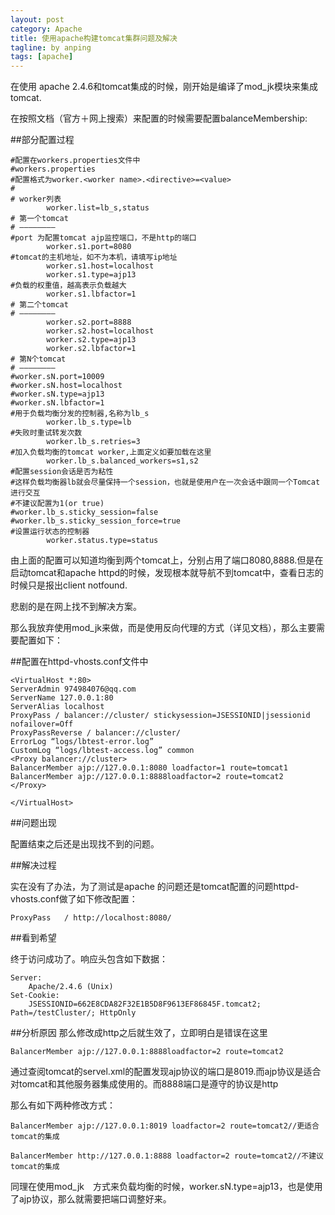 ```yaml
---
layout: post
category: Apache
title: 使用apache构建tomcat集群问题及解决
tagline: by anping
tags: [apache]
---
```



在使用 apache 2.4.6和tomcat集成的时候，刚开始是编译了mod_jk模块来集成tomcat.

在按照文档（官方＋网上搜索）来配置的时候需要配置balanceMembership:

##部分配置过程

	#配置在workers.properties文件中
	#workers.properties
	#配置格式为worker.<worker name>.<directive>=<value>
	#
	# worker列表
			worker.list=lb_s,status
	# 第一个tomcat
	# ————————
	#port 为配置tomcat ajp监控端口，不是http的端口
			worker.s1.port=8080
	#tomcat的主机地址，如不为本机，请填写ip地址
			worker.s1.host=localhost
			worker.s1.type=ajp13
	#负载的权重值，越高表示负载越大
			worker.s1.lbfactor=1
	# 第二个tomcat
	# ————————
			worker.s2.port=8888
			worker.s2.host=localhost
			worker.s2.type=ajp13
			worker.s2.lbfactor=1
	# 第N个tomcat
	# ————————
	#worker.sN.port=10009
	#worker.sN.host=localhost
	#worker.sN.type=ajp13
	#worker.sN.lbfactor=1
	#用于负载均衡分发的控制器,名称为lb_s
			worker.lb_s.type=lb
	#失败时重试转发次数
			worker.lb_s.retries=3
	#加入负载均衡的tomcat worker,上面定义如要加载在这里
			worker.lb_s.balanced_workers=s1,s2
	#配置session会话是否为粘性
	#这样负载均衡器lb就会尽量保持一个session，也就是使用户在一次会话中跟同一个Tomcat进行交互
	#不建议配置为1(or true)
	#worker.lb_s.sticky_session=false
	#worker.lb_s.sticky_session_force=true
	#设置运行状态的控制器
			worker.status.type=status



由上面的配置可以知道均衡到两个tomcat上，分别占用了端口8080,8888.但是在启动tomcat和apache httpd的时候，发现根本就导航不到tomcat中，查看日志的时候只是报出client notfound.

悲剧的是在网上找不到解决方案。

那么我放弃使用mod_jk来做，而是使用反向代理的方式（详见文档），那么主要需要配置如下：

##配置在httpd-vhosts.conf文件中


	<VirtualHost *:80>
	ServerAdmin 974984076@qq.com
	ServerName 127.0.0.1:80
	ServerAlias localhost
	ProxyPass / balancer://cluster/ stickysession=JSESSIONID|jsessionid nofailover=Off
	ProxyPassReverse / balancer://cluster/
	ErrorLog “logs/lbtest-error.log”
	CustomLog “logs/lbtest-access.log” common
	<Proxy balancer://cluster>
	BalancerMember ajp://127.0.0.1:8080 loadfactor=1 route=tomcat1
	BalancerMember ajp://127.0.0.1:8888loadfactor=2 route=tomcat2
	</Proxy>

	</VirtualHost>


##问题出现

配置结束之后还是出现找不到的问题。

##解决过程

实在没有了办法，为了测试是apache 的问题还是tomcat配置的问题httpd-vhosts.conf做了如下修改配置：


	ProxyPass   / http://localhost:8080/


##看到希望

终于访问成功了。响应头包含如下数据：

    Server:
	    Apache/2.4.6 (Unix)
    Set-Cookie:
	    JSESSIONID=662E8CDA82F32E1B5D8F9613EF86845F.tomcat2; Path=/testCluster/; HttpOnly

##分析原因
那么修改成http之后就生效了，立即明白是错误在这里


	BalancerMember ajp://127.0.0.1:8888loadfactor=2 route=tomcat2				


通过查阅tomcat的servel.xml的配置发现ajp协议的端口是8019.而ajp协议是适合对tomcat和其他服务器集成使用的。而8888端口是遵守的协议是http

那么有如下两种修改方式：

	BalancerMember ajp://127.0.0.1:8019 loadfactor=2 route=tomcat2//更适合tomcat的集成

	BalancerMember http://127.0.0.1:8888 loadfactor=2 route=tomcat2//不建议tomcat的集成


同理在使用mod_jk　方式来负载均衡的时候，worker.sN.type=ajp13，也是使用了ajp协议，那么就需要把端口调整好来。

